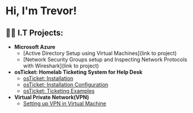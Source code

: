 <h1>Hi, I'm Trevor! </h1>

<h2>👨‍💻 I.T Projects:</h2>

- <b>Microsoft Azure</b>
  - [Active Directory Setup using Virtual Machines](link to project)
  - [Network Security Groups setup and Inspecting Network Protocols with Wireshark](link to project)
- <b>osTicket: Homelab Ticketing System for Help Desk</b>
  - [osTicket: Installation](https://github.com/tbeard92/osticketinstall/tree/main)
  - [osTicket: Installation Configuration](https://github.com/tbeard92/osticketinstall)
  - [osTicket: Ticketing Examples](https://github.com/tbeard92/osticketing/tree/main)
- <b>Virtual Private Network(VPN)</b>
  - [Setting up VPN in Virtual Machine](https://github.com/tbeard92/VPN/tree/main)


<!--
**joshmadakor1/joshmadakor1** is a ✨ _special_ ✨ repository because its `README.md` (this file) appears on your GitHub profile.

Here are some ideas to get you started:

- 🔭 I’m currently working on ...
- 🌱 I’m currently learning ...
- 👯 I’m looking to collaborate on ...
- 🤔 I’m looking for help with ...
- 💬 Ask me about ...
- 📫 How to reach me: ...
- 😄 Pronouns: ...
- ⚡ Fun fact: ...
-->
